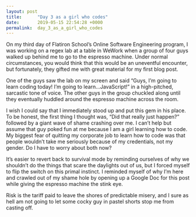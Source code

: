 ```yaml
---
layout: post
title:      "Day 3 as a girl who codes"
date:       2019-05-15 22:54:28 +0000
permalink:  day_3_as_a_girl_who_codes
---
```



On my third day of Flatiron School’s Online Software Engineering program, I was working on a regex lab at a table in WeWork when a group of four guys walked up behind me to go to the espresso machine. Under normal circumstances, you would think that this would be an uneventful encounter, but fortunately, they gifted me with great material for my first blog post.

One of the guys saw the lab on my screen and said “Guys, I’m going to learn coding today! I’m going to learn...JavaScript!” in a high-pitched, sarcastic tone of voice. The other guys in the group chuckled along until they eventually huddled around the espresso machine across the room.

I wish I could say that I immediately stood up and put this gem in his place. To be honest, the first thing I thought was, “Did that really just happen?” followed by a giant wave of shame crashing over me. I can’t help but assume that guy poked fun at me because I am a girl learning how to code. My biggest fear of quitting my corporate job to learn how to code was that people wouldn’t take me seriously because of my credentials, not my gender. Do I have to worry about both now?

It’s easier to revert back to survival mode by reminding ourselves of why we shouldn’t do the things that scare the daylights out of us, but I forced myself to flip the switch on this primal instinct. I reminded myself of why I’m here and crawled out of my shame hole by opening up a Google Doc for this post while giving the espresso machine the stink eye.

Risk is the tariff paid to leave the shores of predictable misery, and I sure as hell am not going to let some cocky guy in pastel shorts stop me from casting off.

